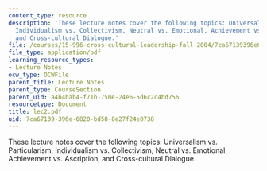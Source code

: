 ```yaml
---
content_type: resource
description: 'These lecture notes cover the following topics: Universalism vs. Particularism,
  Individualism vs. Collectivism, Neutral vs. Emotional, Achievement vs. Ascription,
  and Cross-cultural Dialogue.'
file: /courses/15-996-cross-cultural-leadership-fall-2004/7ca67139396e6820bd588e27f24e0738_lec2.pdf
file_type: application/pdf
learning_resource_types:
- Lecture Notes
ocw_type: OCWFile
parent_title: Lecture Notes
parent_type: CourseSection
parent_uid: a4b4bab4-f71b-750e-24e6-5d6c2c4bd756
resourcetype: Document
title: lec2.pdf
uid: 7ca67139-396e-6820-bd58-8e27f24e0738
---
```

These lecture notes cover the following topics: Universalism vs. Particularism, Individualism vs. Collectivism, Neutral vs. Emotional, Achievement vs. Ascription, and Cross-cultural Dialogue.

